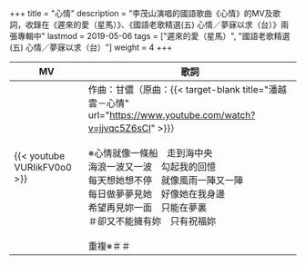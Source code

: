 +++
title = "心情"
description = "李茂山演唱的國語歌曲《心情》的MV及歌詞，收錄在《遲來的愛（星馬）》、《國語老歌精選(五) 心情／夢寐以求（台）》兩張專輯中"
lastmod = 2019-05-06
tags = ["遲來的愛（星馬）", "國語老歌精選(五) 心情／夢寐以求（台）"]
weight = 4
+++

MV  | 歌詞  
--------------|-------
{{< youtube VURIikFV0o0 >}}|作曲：甘儂（原曲：{{< target-blank title="潘越雲－心情" url="https://www.youtube.com/watch?v=jjvqc5Z6sCI" >}}）<br/><br/>※心情就像一條船　走到海中央<br/>海浪一波又一波　勾起我的回憶<br/>每天想她想不停　就像風雨一陣又一陣<br/>每日做夢夢見她　好像她在我身邊<br/>希望再見妳一面　只能在夢裏<br/>＃卻又不能擁有妳　只有祝福妳<br/><br/>重複※＃＃






